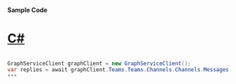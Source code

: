 #### Sample Code
# [C#](#tab/c-sharp)

```C#

GraphServiceClient graphClient = new GraphServiceClient();
var replies = await graphClient.Teams.Teams.Channels.Channels.Messages.Messages.Replies.Request().GetAsync();
*** 

```